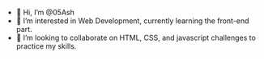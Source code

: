 - 👋 Hi, I’m @05Ash
- 👀 I’m interested in Web Development, currently learning the front-end part.
- 💞️ I’m looking to collaborate on HTML, CSS, and javascript challenges to practice my skills.

<!---
05Ash/05Ash is a ✨ special ✨ repository because its `README.md` (this file) appears on your GitHub profile.
You can click the Preview link to take a look at your changes.
--->
